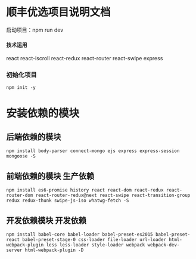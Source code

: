 # 顺丰优选项目说明文档

启动项目：npm run dev
#### 技术运用

react
react-iscroll
react-redux
react-router
react-swipe
express


### 初始化项目
```
npm init -y
```
# 安装依赖的模块

## 后端依赖的模块
```
npm install body-parser connect-mongo ejs express express-session mongoose -S
```
## 前端依赖的模块  生产依赖
```
npm install es6-promise history react react-dom react-redux react-router-dom react-router-redux@next react-swipe react-transition-group redux redux-thunk swipe-js-iso whatwg-fetch -S
```
## 开发依赖模块 开发依赖
```
npm install babel-core babel-loader babel-preset-es2015 babel-preset-react babel-preset-stage-0 css-loader file-loader url-loader html-webpack-plugin less less-loader style-loader webpack webpack-dev-server html-webpack-plugin -D
```






